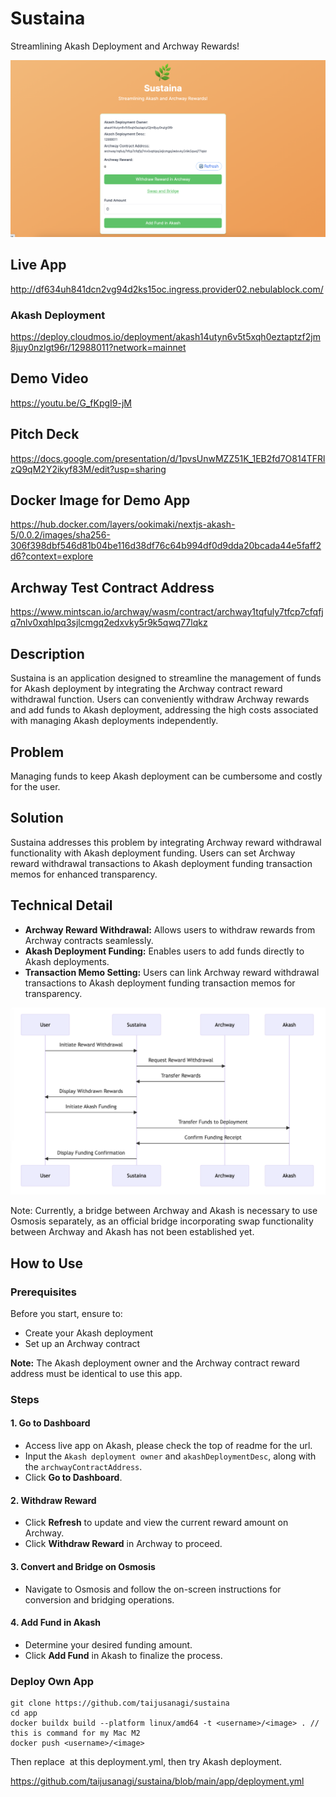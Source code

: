# Sustaina

Streamlining Akash Deployment and Archway Rewards!

![screen-2](./docs/screen-2.png)

## Live App

http://df634uh841dcn2vg94d2ks15oc.ingress.provider02.nebulablock.com/

### Akash Deployment

https://deploy.cloudmos.io/deployment/akash14utyn6v5t5xqh0eztaptzf2jm8juy0nzlgt96r/12988011?network=mainnet

## Demo Video

https://youtu.be/G_fKpgI9-jM

## Pitch Deck

https://docs.google.com/presentation/d/1pvsUnwMZZ51K_1EB2fd7O814TFRlzQ9qM2Y2ikyf83M/edit?usp=sharing

## Docker Image for Demo App

https://hub.docker.com/layers/ookimaki/nextjs-akash-5/0.0.2/images/sha256-306f398dbf546d81b04be116d38df76c64b994df0d9dda20bcada44e5faff2d6?context=explore

## Archway Test Contract Address

https://www.mintscan.io/archway/wasm/contract/archway1tqfuly7tfcp7cfqfjq7nlv0xqhlpq3sjlcmgq2edxvky5r9k5qwq77lqkz

## Description

Sustaina is an application designed to streamline the management of funds for Akash deployment by integrating the Archway contract reward withdrawal function. Users can conveniently withdraw Archway rewards and add funds to Akash deployment, addressing the high costs associated with managing Akash deployments independently.

## Problem

Managing funds to keep Akash deployment can be cumbersome and costly for the user.

## Solution

Sustaina addresses this problem by integrating Archway reward withdrawal functionality with Akash deployment funding. Users can set Archway reward withdrawal transactions to Akash deployment funding transaction memos for enhanced transparency.

## Technical Detail

- **Archway Reward Withdrawal:** Allows users to withdraw rewards from Archway contracts seamlessly.
- **Akash Deployment Funding:** Enables users to add funds directly to Akash deployments.
- **Transaction Memo Setting:** Users can link Archway reward withdrawal transactions to Akash deployment funding transaction memos for transparency.

![diagram](./docs/diagram.png)

Note: Currently, a bridge between Archway and Akash is necessary to use Osmosis separately, as an official bridge incorporating swap functionality between Archway and Akash has not been established yet.

## How to Use

### Prerequisites

Before you start, ensure to:

- Create your Akash deployment
- Set up an Archway contract

**Note:** The Akash deployment owner and the Archway contract reward address must be identical to use this app.

### Steps

#### **1. Go to Dashboard**

- Access live app on Akash, please check the top of readme for the url.
- Input the `Akash deployment owner` and `akashDeploymentDesc`, along with the `archwayContractAddress`.
- Click **Go to Dashboard**.

#### **2. Withdraw Reward**

- Click **Refresh** to update and view the current reward amount on Archway.
- Click **Withdraw Reward** in Archway to proceed.

#### **3. Convert and Bridge on Osmosis**

- Navigate to Osmosis and follow the on-screen instructions for conversion and bridging operations.

#### **4. Add Fund in Akash**

- Determine your desired funding amount.
- Click **Add Fund** in Akash to finalize the process.

### Deploy Own App

```
git clone https://github.com/taijusanagi/sustaina
cd app
docker buildx build --platform linux/amd64 -t <username>/<image> . // this is command for my Mac M2
docker push <username>/<image>
```

Then replace <username><image> at this deployment.yml, then try Akash deployment.

https://github.com/taijusanagi/sustaina/blob/main/app/deployment.yml
